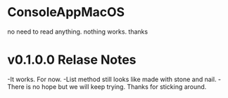 # ConsoleAppMacOS
no need to read anything.
nothing works.
thanks 
# v0.1.0.0 Relase Notes
-It works. For now.
-List method still looks like made with stone and nail.
-There is no hope but we will keep trying. Thanks for sticking around.
